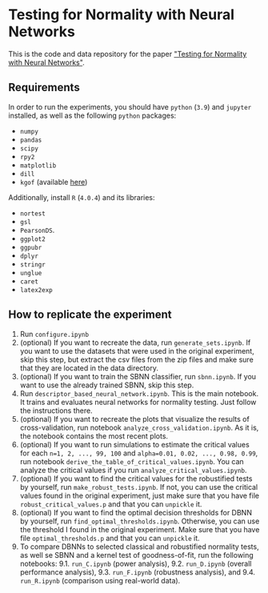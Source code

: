 # Testing for Normality with Neural Networks

This is the code and data repository for the paper ["Testing for Normality with Neural Networks"](https://arxiv.org/abs/2009.13831).

## Requirements

In order to run the experiments, you should have `python` (`3.9`) and `jupyter` installed, as well as the following `python` packages:
* `numpy`
* `pandas`
* `scipy`
* `rpy2`
* `matplotlib`
* `dill`
* `kgof` (available [here](https://github.com/wittawatj/kernel-gof/tree/master/kgof))

Additionally, install `R` (`4.0.4`) and its libraries:
* `nortest`
* `gsl`
* `PearsonDS`. 
* `ggplot2`
* `ggpubr`
* `dplyr`
* `stringr`
* `unglue`
* `caret`
* `latex2exp`

## How to replicate the experiment

1. Run `configure.ipynb`
2. (optional) If you want to recreate the data, run `generate_sets.ipynb`. If you want to use the datasets that were used in the original experiment, skip this step, but extract the csv files from the zip files and make sure that they are located in the data directory.
3. (optional) If you want to train the SBNN classifier, run `sbnn.ipynb`. If you want to use the already trained SBNN, skip this step.
4. Run `descriptor_based_neural_network.ipynb`. This is the main notebook. It trains and evaluates neural networks for normality testing. Just follow the instructions there.
5. (optional) If you want to recreate the plots that visualize the results of cross-validation, run notebook `analyze_cross_validation.ipynb`. As it is, the notebook contains the most recent plots.
6. (optional) If you want to run simulations to estimate the critical values for each `n=1, 2, ..., 99, 100` and `alpha=0.01, 0.02, ..., 0.98, 0.99`, run notebook `derive_the_table_of_critical_values.ipynb`. You can analyze the critical values if you run `analyze_critical_values.ipynb`.
7. (optional) If you want to find the critical values for the robustified tests by yourself, run `make_robust_tests.ipynb`. If not, you can use the critical values found in the original experiment, just make sure that you have file `robust_critical_values.p` and that you can `unpickle` it.
8. (optional) If you want to find the optimal decision thresholds for DBNN by yourself, run `find_optimal_thresholds.ipynb`. Otherwise, you can use the threshold I found in the original experiment. Make sure that you have file `optimal_thresholds.p` and that you can `unpickle` it.
9. To compare DBNNs to selected classical and robustified normality tests, as well se SBNN and a kernel test of goodness-of-fit, run the following notebooks:
    9.1. `run_C.ipynb` (power analysis),
    9.2. `run_D.ipynb` (overall performance analysis),
    9.3. `run_F.ipynb` (robustness analysis), and
    9.4. `run_R.ipynb` (comparison using real-world data).
